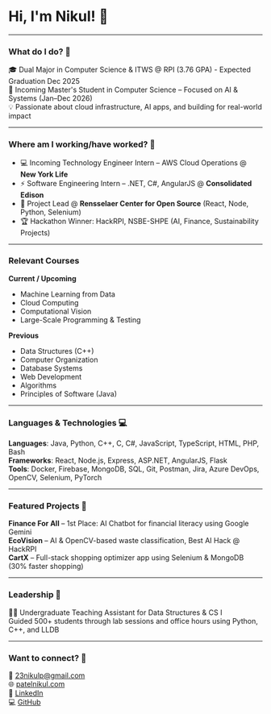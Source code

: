 # Hi, I'm Nikul! 👋  

---

### What do I do? 💭  
🎓 Dual Major in Computer Science & ITWS @ RPI (3.76 GPA) - Expected Graduation Dec 2025  
🧠 Incoming Master's Student in Computer Science – Focused on AI & Systems (Jan–Dec 2026)  
💡 Passionate about cloud infrastructure, AI apps, and building for real-world impact

---

### Where am I working/have worked? 💼  
- 💻 Incoming Technology Engineer Intern – AWS Cloud Operations @ **New York Life**  
- ⚡ Software Engineering Intern – .NET, C#, AngularJS @ **Consolidated Edison**  
- 🌱 Project Lead @ **Rensselaer Center for Open Source** (React, Node, Python, Selenium)  
- 🏆 Hackathon Winner: HackRPI, NSBE-SHPE (AI, Finance, Sustainability Projects)

---

### Relevant Courses  
**Current / Upcoming**  
- Machine Learning from Data  
- Cloud Computing  
- Computational Vision  
- Large-Scale Programming & Testing

**Previous**  
- Data Structures (C++)  
- Computer Organization  
- Database Systems  
- Web Development  
- Algorithms  
- Principles of Software (Java)

---

### Languages & Technologies 💻  
**Languages**: Java, Python, C++, C, C#, JavaScript, TypeScript, HTML, PHP, Bash  
**Frameworks**: React, Node.js, Express, ASP.NET, AngularJS, Flask  
**Tools**: Docker, Firebase, MongoDB, SQL, Git, Postman, Jira, Azure DevOps, OpenCV, Selenium, PyTorch

---

### Featured Projects 🚀  

**Finance For All** – 1st Place: AI Chatbot for financial literacy using Google Gemini  
**EcoVision** – AI & OpenCV-based waste classification, Best AI Hack @ HackRPI  
**CartX** – Full-stack shopping optimizer app using Selenium & MongoDB (30% faster shopping)

---

### Leadership 🍎  
👨‍🏫 Undergraduate Teaching Assistant for Data Structures & CS I  
Guided 500+ students through lab sessions and office hours using Python, C++, and LLDB

---

### Want to connect? 📮  
📧 23nikulp@gmail.com  
🌐 [patelnikul.com](https://patelnikul.com)  
🔗 [LinkedIn](https://www.linkedin.com/in/nikulpatel23)  
💻 [GitHub](https://github.com/Nikulp23)
